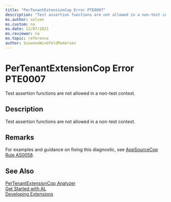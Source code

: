 ```yaml
---
title: "PerTenantExtensionCop Error PTE0007"
description: "Test assertion functions are not allowed in a non-test context."
ms.author: solsen
ms.custom: na
ms.date: 12/07/2021
ms.reviewer: na
ms.topic: reference
author: SusanneWindfeldPedersen
---
```

[//]: # (START>DO_NOT_EDIT)
[//]: # (IMPORTANT:Do not edit any of the content between here and the END>DO_NOT_EDIT.)
[//]: # (Any modifications should be made in the .xml files in the ModernDev repo.)
# PerTenantExtensionCop Error PTE0007
Test assertion functions are not allowed in a non-test context.

## Description
Test assertion functions are not allowed in a non-test context.

[//]: # (IMPORTANT: END>DO_NOT_EDIT)

## Remarks
For examples and guidance on fixing this diagnostic, see [AppSourceCop Rule AS0058](appsourcecop-as0058.md).

## See Also  
[PerTenantExtensionCop Analyzer](pertenantextensioncop.md)  
[Get Started with AL](../devenv-get-started.md)  
[Developing Extensions](../devenv-dev-overview.md)  